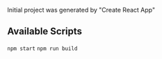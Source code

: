 
Initial project was generated by "Create React App"

## Available Scripts
`npm start`
`npm run build`
